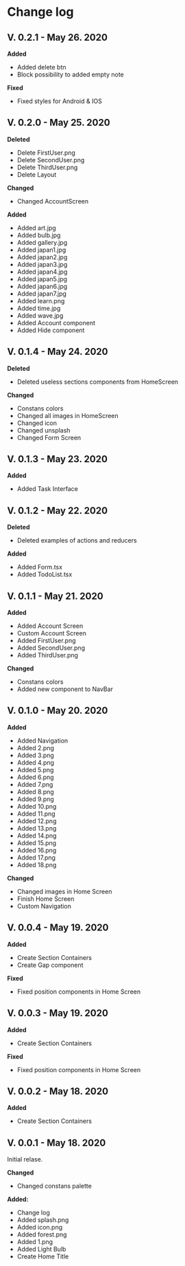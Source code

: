 # Change log

## V. 0.2.1 - May 26. 2020

**Added**
-  Added delete btn
-  Block possibility to added empty note

**Fixed**
- Fixed styles for Android & IOS 

## V. 0.2.0 - May 25. 2020

**Deleted**
-  Delete FirstUser.png
-  Delete SecondUser.png
-  Delete ThirdUser.png
-  Delete Layout

**Changed**
-  Changed AccountScreen

**Added**
-  Added art.jpg
-  Added bulb.jpg
-  Added gallery.jpg
-  Added japan1.jpg
-  Added japan2.jpg
-  Added japan3.jpg
-  Added japan4.jpg
-  Added japan5.jpg
-  Added japan6.jpg
-  Added japan7.jpg
-  Added learn.png
-  Added time.jpg
-  Added wave.jpg
-  Added Account component
-  Added Hide component

## V. 0.1.4 - May 24. 2020

**Deleted**
-  Deleted useless sections components from HomeScreen

**Changed**
-  Constans colors
-  Changed all images in HomeScreen
-  Changed icon
-  Changed unsplash
-  Changed Form Screen 

## V. 0.1.3 - May 23. 2020

**Added**
-  Added Task Interface

## V. 0.1.2 - May 22. 2020

**Deleted**
-  Deleted examples of actions and reducers

**Added**
-  Added Form.tsx
-  Added TodoList.tsx

## V. 0.1.1 - May 21. 2020

**Added**
-  Added Account Screen
-  Custom Account Screen
-  Added FirstUser.png
-  Added SecondUser.png
-  Added ThirdUser.png

**Changed**
-  Constans colors
-  Added new component to NavBar

## V. 0.1.0 - May 20. 2020

**Added**
-  Added Navigation
-  Added 2.png
-  Added 3.png
-  Added 4.png
-  Added 5.png
-  Added 6.png
-  Added 7.png
-  Added 8.png
-  Added 9.png  
-  Added 10.png
-  Added 11.png
-  Added 12.png  
-  Added 13.png
-  Added 14.png
-  Added 15.png  
-  Added 16.png
-  Added 17.png
-  Added 18.png  

**Changed**

-  Changed images in Home Screen
-  Finish Home Screen
-  Custom Navigation

## V. 0.0.4 - May 19. 2020

**Added**
-  Create Section Containers
-  Create Gap component 

**Fixed**
- Fixed position components in Home Screen 

## V. 0.0.3 - May 19. 2020

**Added**
-  Create Section Containers

**Fixed**
- Fixed position components in Home Screen 

## V. 0.0.2 - May 18. 2020

**Added**
-  Create Section Containers

## V. 0.0.1 - May 18. 2020

Initial relase.

**Changed**

-   Changed constans palette

**Added:**

-   Change log
-   Added splash.png
-   Added icon.png
-   Added forest.png
-   Added 1.png
-   Added Light Bulb
-   Create Home Title



